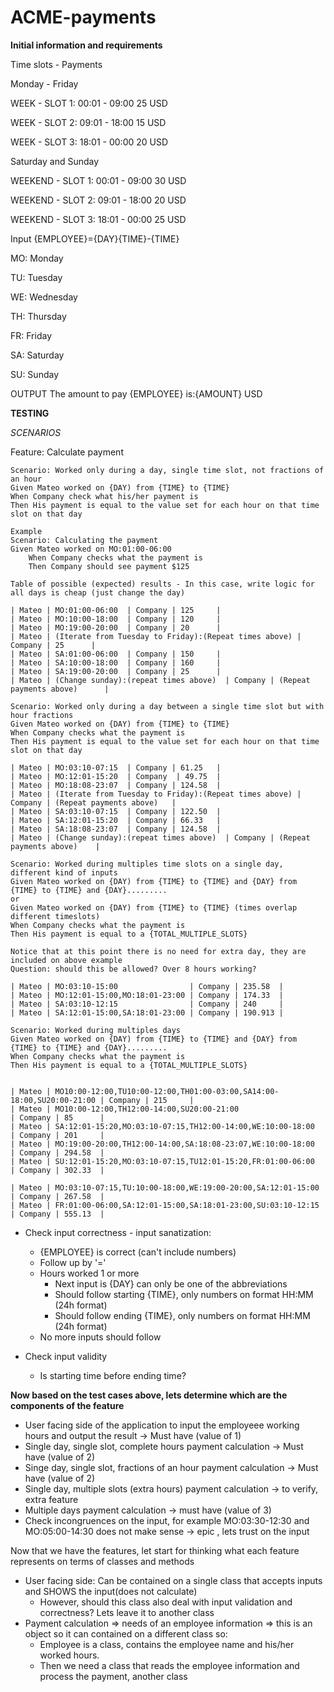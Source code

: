 # ACME-payments

**Initial information and requirements**

Time slots - Payments

Monday - Friday

WEEK - SLOT 1: 00:01 - 09:00 25 USD

WEEK - SLOT 2: 09:01 - 18:00 15 USD

WEEK - SLOT 3: 18:01 - 00:00 20 USD

Saturday and Sunday

WEEKEND - SLOT 1: 00:01 - 09:00 30 USD

WEEKEND - SLOT 2: 09:01 - 18:00 20 USD

WEEKEND - SLOT 3: 18:01 - 00:00 25 USD


Input  {EMPLOYEE}={DAY}{TIME}-{TIME}

MO: Monday

TU: Tuesday

WE: Wednesday

TH: Thursday

FR: Friday

SA: Saturday

SU: Sunday

OUTPUT The amount to pay {EMPLOYEE} is:{AMOUNT} USD

**TESTING**

_SCENARIOS_

Feature: Calculate payment

	Scenario: Worked only during a day, single time slot, not fractions of an hour
	Given Mateo worked on {DAY) from {TIME} to {TIME}
	When Company check what his/her payment is
	Then His payment is equal to the value set for each hour on that time slot on that day
	
	Example
	Scenario: Calculating the payment
  	Given Mateo worked on MO:01:00-06:00
    	When Company checks what the payment is
    	Then Company should see payment $125

	Table of possible (expected) results - In this case, write logic for all days is cheap (just change the day)

    | Mateo | MO:01:00-06:00  | Company | 125     |
	| Mateo | MO:10:00-18:00  | Company | 120     |
	| Mateo | MO:19:00-20:00  | Company | 20      |
	| Mateo | (Iterate from Tuesday to Friday):(Repeat times above) | Company | 25      |
    | Mateo | SA:01:00-06:00  | Company | 150     |
    | Mateo | SA:10:00-18:00  | Company | 160     |
    | Mateo | SA:19:00-20:00  | Company | 25      |
	| Mateo | (Change sunday):(repeat times above)  | Company | (Repeat payments above)      |

	Scenario: Worked only during a day between a single time slot but with hour fractions
	Given Mateo worked on {DAY) from {TIME} to {TIME}
	When Company checks what the payment is
	Then His payment is equal to the value set for each hour on that time slot on that day
	
    | Mateo | MO:03:10-07:15  | Company | 61.25   |
	| Mateo | MO:12:01-15:20  | Company  | 49.75  |
	| Mateo | MO:18:08-23:07  | Company | 124.58  |
	| Mateo | (Iterate from Tuesday to Friday):(Repeat times above) | Company | (Repeat payments above)   |
    | Mateo | SA:03:10-07:15  | Company | 122.50  |
    | Mateo | SA:12:01-15:20  | Company | 66.33   |
    | Mateo | SA:18:08-23:07  | Company | 124.58  |
	| Mateo | (Change sunday):(repeat times above)  | Company | (Repeat payments above)    |

	Scenario: Worked during multiples time slots on a single day, different kind of inputs
	Given Mateo worked on {DAY) from {TIME} to {TIME} and {DAY} from {TIME} to {TIME} and {DAY}.........
	or
	Given Mateo worked on {DAY) from {TIME} to {TIME} (times overlap different timeslots)
	When Company checks what the payment is
	Then His payment is equal to a {TOTAL_MULTIPLE_SLOTS}

	Notice that at this point there is no need for extra day, they are included on above example
	Question: should this be allowed? Over 8 hours working? 

    | Mateo | MO:03:10-15:00  				| Company | 235.58  |
	| Mateo | MO:12:01-15:00,MO:18:01-23:00 | Company | 174.33  |
    | Mateo | SA:03:10-12:15  				| Company | 240     |
    | Mateo | SA:12:01-15:00,SA:18:01-23:00 | Company | 190.913 |

	Scenario: Worked during multiples days
	Given Mateo worked on {DAY) from {TIME} to {TIME} and {DAY} from {TIME} to {TIME} and {DAY}.........
	When Company checks what the payment is
	Then His payment is equal to a {TOTAL_MULTIPLE_SLOTS}


    | Mateo | MO10:00-12:00,TU10:00-12:00,TH01:00-03:00,SA14:00-18:00,SU20:00-21:00	| Company | 215	 	|
	| Mateo | MO10:00-12:00,TH12:00-14:00,SU20:00-21:00 							| Company | 85  	|
	| Mateo | SA:12:01-15:20,MO:03:10-07:15,TH12:00-14:00,WE:10:00-18:00 			| Company | 201  	|	
	| Mateo | MO:19:00-20:00,TH12:00-14:00,SA:18:08-23:07,WE:10:00-18:00 			| Company | 294.58  |
	| Mateo | SU:12:01-15:20,MO:03:10-07:15,TU12:01-15:20,FR:01:00-06:00 			| Company | 302.33  |

    | Mateo | MO:03:10-07:15,TU:10:00-18:00,WE:19:00-20:00,SA:12:01-15:00 			| Company | 267.58  |
    | Mateo | FR:01:00-06:00,SA:12:01-15:00,SA:18:01-23:00,SU:03:10-12:15 			| Company | 555.13  |






- Check input correctness - input sanatization:
	- {EMPLOYEE} is correct (can't include numbers)
	- Follow up by '=' 
	- Hours worked 1 or more
  		- Next input is {DAY} can only be one of the abbreviations
 		- Should follow starting {TIME}, only numbers on format HH:MM (24h format)
		- Should follow ending {TIME}, only numbers on format HH:MM (24h format)
	- No more inputs should follow

- Check input validity 
	- Is starting time before ending time?


**Now based on the test cases above, lets determine which are the components of the feature**

- User facing side of the application to input the employeee working hours and output the result -> Must have (value of 1)
- Single day, single slot, complete hours payment calculation -> Must have (value of 2)
- Singe day, single slot, fractions of an hour payment calculation -> Must have (value of 2)
- Single day, multiple slots (extra hours) payment calculation -> to verify, extra feature
- Multiple days payment calculation -> must have (value of 3)
- Check incongruences on the input, for example MO:03:30-12:30 and MO:05:00-14:30 does not make sense -> epic , lets trust on the input

Now that we have the features, let start for thinking what each feature represents on terms of classes and methods

- User facing side: Can be contained on a single class that accepts inputs and SHOWS the input(does not calculate)
	- However, should this class also deal with input validation and correctness? Lets leave it to another class
- Payment calculation => needs of an employee information => this is an object so it can contained on a different class so:
	- Employee is a class, contains the employee name and his/her worked hours.
	- Then we need a class that reads the employee information and process the payment, another class



